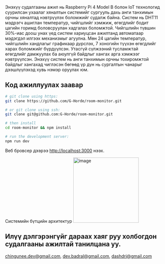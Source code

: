 Энэхүү судалгааны ажил нь Raspberry Pi 4 Model B болон IoT технологид суурилсан ухаалаг хяналтын системийг сургууль дахь анги танхимын орчны хяналтад нэвтрүүлэх боломжийг судалж байна. Систем нь DHT11 мэдрэгч ашиглан температур, чийгшлийг хэмжиж, өгөгдлийг бодит цагийн горимд боловсруулан хадгалах боломжтой. Чийгшлийн түвшин 30%-иас доош унах үед систем хариуцсан ажилтанд автоматаар мэдэгдэл илгээх механизмыг агуулна. Мөн 24 цагийн температур, чийгшлийн хандлагыг графикаар дүрслэх, 7 хоногийн түүхэн өгөгдлийг харах боломжийг бүрдүүлсэн. Утасгүй сүлжээний тусламжтай өгөгдлийг дамжуулах ба аюулгүй байдлыг хангах арга хэмжээг нэвтрүүлсэн. Энэхүү систем нь анги танхимын орчны тохиромжтой байдлыг хангахад чиглэсэн бөгөөд үр дүн нь сургалтын чанарыг дээшлүүлэхэд хувь нэмэр оруулах юм.

## Код ажиллуулах заавар

```bash
# git clone using https:
git clone https://github.com/G-Horde/room-monitor.git

# or git clone using ssh:
git clone git@github.com:G-Horde/room-monitor.git

# then install
cd room-monitor && npm install

# run the development server:
npm run dev
```

Веб бровсер дээрээ [http://localhost:3000](http://localhost:3000) нээх.

Системийн бүтцийн архитектур
<img width="213" alt="image" src="https://github.com/user-attachments/assets/3a429c9c-2117-425c-8a34-9f8ef4c6aa6a" />


## Илүү дэлгэрэнгүйг дараах хаяг руу холбогдон судалгааны ажилтай танилцана уу.
chingunee.dev@gmail.com, dev.badral@gmail.com, dashdrj@gmail.com

